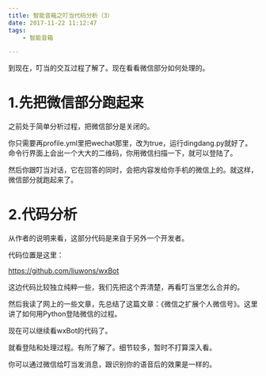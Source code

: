 ```yaml
---
title: 智能音箱之叮当代码分析（3）
date: 2017-11-22 11:12:47
tags:
	- 智能音箱

---
```




到现在，叮当的交互过程了解了。现在看看微信部分如何处理的。

# 1.先把微信部分跑起来

之前处于简单分析过程，把微信部分是关闭的。

你只需要再profile.yml里把wechat那里，改为true，运行dingdang.py就好了。命令行界面上会出一个大大的二维码，你用微信扫描一下，就可以登陆了。

然后你跟叮当对话，它在回答的同时，会把内容发给你手机的微信上的。就这样，微信部分就跑起来了。

# 2.代码分析

从作者的说明来看，这部分代码是来自于另外一个开发者。

代码位置是这里：

https://github.com/liuwons/wxBot

这边代码比较独立纯粹一些，我们先把这个弄清楚，再看叮当里怎么合并的。

然后我读了网上的一些文章，先总结了这篇文章：《微信之扩展个人微信号》。这里讲了如何用Python登陆微信的过程。

现在可以继续看wxBot的代码了。

就看登陆和处理过程。有所了解了。细节较多，暂时不打算深入看。

你可以通过微信给叮当发消息，跟识别你的语音后的效果是一样的。



